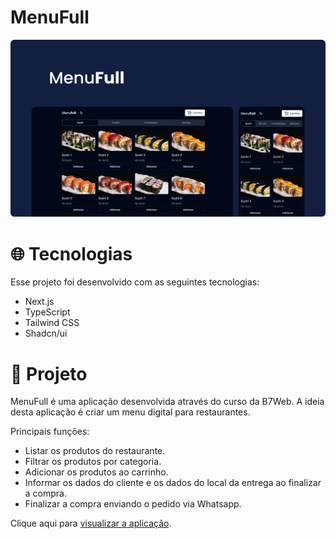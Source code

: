# MenuFull

<img src="https://github.com/anacarolinapa/menufull/blob/main/public/images/capa.png" alt="Capa da aplicação">

# 🌐 Tecnologias
Esse projeto foi desenvolvido com as seguintes tecnologias:

<ul>
  <li>Next.js</li>
  <li>TypeScript</li>
  <li>Tailwind CSS</li>
  <li>Shadcn/ui</li>
</ul>

# 📁 Projeto
MenuFull é uma aplicação desenvolvida através do curso da B7Web. A ideia desta aplicação é criar um menu digital para restaurantes.

Principais funções:
- Listar os produtos do restaurante.
- Filtrar os produtos por categoria.
- Adicionar os produtos ao carrinho.
- Informar os dados do cliente e os dados do local da entrega ao finalizar a compra.
- Finalizar a compra enviando o pedido via Whatsapp.

Clique aqui para <a href="https://letmeask-60888.web.app/" target="_blank">visualizar a aplicação</a>.
